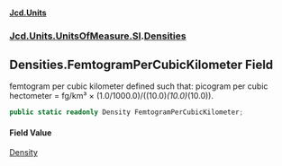 #### [Jcd.Units](index 'index')
### [Jcd.Units.UnitsOfMeasure.SI](Jcd.Units.UnitsOfMeasure.SI 'Jcd.Units.UnitsOfMeasure.SI').[Densities](Densities 'Jcd.Units.UnitsOfMeasure.SI.Densities')

## Densities.FemtogramPerCubicKilometer Field

femtogram per cubic kilometer defined such that: picogram per cubic hectometer = fg/km³ ×
(1.0/1000.0)/((10.0)*(10.0)*(10.0)).

```csharp
public static readonly Density FemtogramPerCubicKilometer;
```

#### Field Value
[Density](Density 'Jcd.Units.UnitTypes.Density')